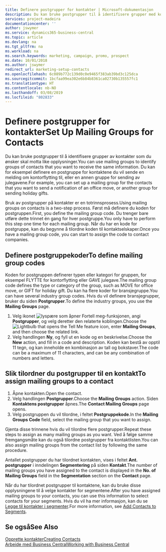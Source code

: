 ```yaml
---
title: Definere postgrupper for kontakter | Microsoft-dokumentasjon
description: Du kan bruke postgrupper til å identifisere grupper med kontakter du vil skal motta samme informasjon, for eksempel for en markedsføringskampanje.
services: project-madeira
documentationcenter: ''
author: jswymer
ms.service: dynamics365-business-central
ms.topic: article
ms.devlang: na
ms.tgt_pltfrm: na
ms.workload: na
ms.search.keywords: marketing, campaign, promo, prospect
ms.date: 10/01/2018
ms.author: jswymer
redirect_url: marketing-setup-contacts
ms.openlocfilehash: 6c089b772c139d0c0e9465f383ab39bd3c125dca
ms.sourcegitcommit: 1bcfaa99ea302e6b84b8361ca02730b135557fc1
ms.translationtype: HT
ms.contentlocale: nb-NO
ms.lasthandoff: 03/08/2019
ms.locfileid: "802833"
---
```

# <a name="set-up-mailing-groups-for-contacts"></a><span data-ttu-id="8dd2c-103">Definere postgrupper for kontakter</span><span class="sxs-lookup"><span data-stu-id="8dd2c-103">Set Up Mailing Groups for Contacts</span></span>
<span data-ttu-id="8dd2c-104">Du kan bruke postgrupper til å identifisere grupper av kontakter som du ønsker skal motta like opplysninger.</span><span class="sxs-lookup"><span data-stu-id="8dd2c-104">You can use mailing groups to identify groups of contacts that you want to receive the same information.</span></span> <span data-ttu-id="8dd2c-105">Du kan for eksempel definere en postgruppe for kontaktene du vil sende en melding om kontorflytting til, eller en annen gruppe for sending av julegavene.</span><span class="sxs-lookup"><span data-stu-id="8dd2c-105">For example, you can set up a mailing group for the contacts that you want to send a notification of an office move, or another group for sending holiday gifts.</span></span>

<span data-ttu-id="8dd2c-106">Bruk av postgrupper på kontakter er en totrinnsprosess.</span><span class="sxs-lookup"><span data-stu-id="8dd2c-106">Using mailing groups on contacts is a two-step process.</span></span> <span data-ttu-id="8dd2c-107">Først må definere du koden for postgruppen.</span><span class="sxs-lookup"><span data-stu-id="8dd2c-107">First, you define the mailing group code.</span></span> <span data-ttu-id="8dd2c-108">Du trenger bare utføre dette trinnet én gang for hver postgruppe.</span><span class="sxs-lookup"><span data-stu-id="8dd2c-108">You only have to perform this step one time for each mailing group.</span></span> <span data-ttu-id="8dd2c-109">Når du har en kode for postgruppe, kan du begynne å tilordne koden til kontaktselskaper.</span><span class="sxs-lookup"><span data-stu-id="8dd2c-109">Once you have a mailing group code, you can start to assign the code to contact companies.</span></span>

## <a name="to-define-mailing-group-codes"></a><span data-ttu-id="8dd2c-110">Definere postgruppekoder</span><span class="sxs-lookup"><span data-stu-id="8dd2c-110">To define mailing group codes</span></span>
<span data-ttu-id="8dd2c-111">Koden for postgruppen definerer typen eller kategori for gruppen, for eksempel FLYTTE for kontorflytting eller GAVE julegave.</span><span class="sxs-lookup"><span data-stu-id="8dd2c-111">The mailing group code defines the type or category of the group, such as MOVE for office move, or GIFT for holiday gift.</span></span> <span data-ttu-id="8dd2c-112">Du kan ha flere koder for bransjegruppe.</span><span class="sxs-lookup"><span data-stu-id="8dd2c-112">You can have several industry group codes.</span></span> <span data-ttu-id="8dd2c-113">Hvis du vil definere bransjegrupper, bruker du siden **Postgrupper**.</span><span class="sxs-lookup"><span data-stu-id="8dd2c-113">To define the industry groups, you use the **Mailing Groups** page.</span></span>

1. <span data-ttu-id="8dd2c-114">Velg ikonet ![lyspære som åpner Fortell meg-funksjonen](media/ui-search/search_small.png "Fortell hva du vil gjøre"), angi **Postgrupper**, og velg deretter den relaterte koblingen.</span><span class="sxs-lookup"><span data-stu-id="8dd2c-114">Choose the ![Lightbulb that opens the Tell Me feature](media/ui-search/search_small.png "Tell me what you want to do") icon, enter **Mailing Groups**, and then choose the related link.</span></span>
2. <span data-ttu-id="8dd2c-115">Velg handlingen **Ny**, og fyll ut en kode og en beskrivelse.</span><span class="sxs-lookup"><span data-stu-id="8dd2c-115">Choose the **New** action, and fill in a code and description.</span></span> <span data-ttu-id="8dd2c-116">Koden kan bestå av opptil 11 tegn, og kan inneholde en kombinasjon av tall og bokstaver.</span><span class="sxs-lookup"><span data-stu-id="8dd2c-116">The code can be a maximum of 11 characters, and can be any combination of numbers and letters.</span></span>

## <a name="AssignMailGroupContact"></a> <span data-ttu-id="8dd2c-117">Slik tilordner du postgrupper til en kontakt</span><span class="sxs-lookup"><span data-stu-id="8dd2c-117">To assign mailing groups to a contact</span></span>
1. <span data-ttu-id="8dd2c-118">Åpne kontakten.</span><span class="sxs-lookup"><span data-stu-id="8dd2c-118">Open the contact.</span></span>
2. <span data-ttu-id="8dd2c-119">Velg handlingen **Postgrupper**.</span><span class="sxs-lookup"><span data-stu-id="8dd2c-119">Choose the **Mailing Groups** action.</span></span> <span data-ttu-id="8dd2c-120">Siden **Kontaktens postgrupper** åpnes.</span><span class="sxs-lookup"><span data-stu-id="8dd2c-120">The **Contact Mailing Groups** page opens.</span></span>
3. <span data-ttu-id="8dd2c-121">Velg postgruppen du vil tilordne, i feltet **Postgruppekode**.</span><span class="sxs-lookup"><span data-stu-id="8dd2c-121">In the **Mailing Groups Code** field, select the mailing group that you want to assign.</span></span>

<span data-ttu-id="8dd2c-122">Gjenta disse trinnene hvis du vil tilordne flere postgrupper.</span><span class="sxs-lookup"><span data-stu-id="8dd2c-122">Repeat these steps to assign as many mailing groups as you want.</span></span> <span data-ttu-id="8dd2c-123">Ved å følge samme fremgangsmåte kan du også tilordne postgrupper fra kontaktlisten.</span><span class="sxs-lookup"><span data-stu-id="8dd2c-123">You can also assign mailing groups from the contact list by following the same procedure.</span></span>

<span data-ttu-id="8dd2c-124">Antallet postgrupper du har tilordnet kontakten, vises i feltet **Ant. postgrupper** i inndelingen **Segmentering** på siden **Kontakt**.</span><span class="sxs-lookup"><span data-stu-id="8dd2c-124">The number of mailing groups you have assigned to the contact is displayed in the **No. of Mailing Groups** field in the **Segmentation** section on the **Contact** page.</span></span>

<span data-ttu-id="8dd2c-125">Når du har tilordnet postgrupper til kontaktene, kan du bruke disse opplysningene til å velge kontakter for segmentene.</span><span class="sxs-lookup"><span data-stu-id="8dd2c-125">After you have assigned mailing groups to your contacts, you can use this information to select contacts for your segments.</span></span> <span data-ttu-id="8dd2c-126">Hvis du vil ha mer informasjon, kan du se [Legge til kontakter i segmenter](marketing-add-contact-segment.md).</span><span class="sxs-lookup"><span data-stu-id="8dd2c-126">For more information, see [Add Contacts to Segments](marketing-add-contact-segment.md).</span></span>

## <a name="see-also"></a><span data-ttu-id="8dd2c-127">Se også</span><span class="sxs-lookup"><span data-stu-id="8dd2c-127">See Also</span></span>
[<span data-ttu-id="8dd2c-128">Opprette kontakter</span><span class="sxs-lookup"><span data-stu-id="8dd2c-128">Creating Contacts</span></span>](marketing-create-contact-companies.md)  
[<span data-ttu-id="8dd2c-129">Arbeide med Business Central</span><span class="sxs-lookup"><span data-stu-id="8dd2c-129">Working with Business Central</span></span>](ui-work-product.md)
